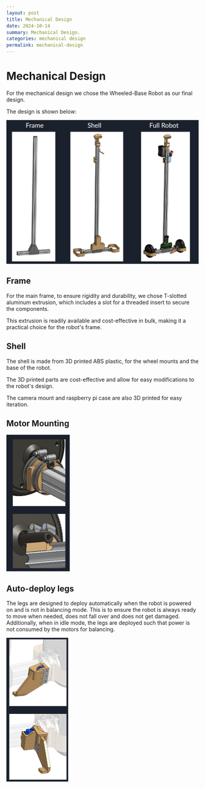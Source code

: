```yaml
---
layout: post
title: Mechanical Design
date: 2024-10-14
summary: Mechanical Design.
categories: mechanical design
permalink: mechanical-design
---
```


# Mechanical Design

For the mechanical design we chose the Wheeled-Base Robot as our final design.

The design is shown below:

![Mechanical Design](/images/mechanical-design.png)

## Frame

For the main frame, to ensure rigidity and durability, we chose T-slotted aluminum extrusion, which includes a slot for a threaded insert to secure the components.

This extrusion is readily available and cost-effective in bulk, making it a practical choice for the robot's frame.

## Shell

The shell is made from 3D printed ABS plastic, for the wheel mounts and the base of the robot.

The 3D printed parts are cost-effective and allow for easy modifications to the robot's design.

The camera mount and raspberry pi case are also 3D printed for easy iteration.

## Motor Mounting

![Motor Mounting](/images/motor-mounting.png)

## Auto-deploy legs

The legs are designed to deploy automatically when the robot is powered on and is not in balancing mode. This is to ensure the robot is always ready to move when needed, does not fall over and does not get damaged. Additionally, when in idle mode, the legs are deployed such that power is not consumed by the motors for balancing.

![Auto-deploy legs](/images/deploy-legs.png)
